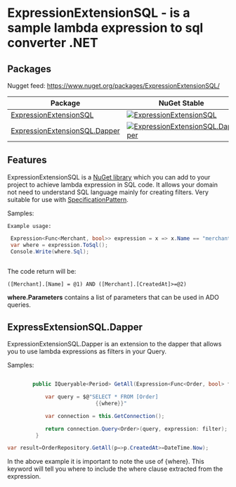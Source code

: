 ExpressionExtensionSQL - is a sample lambda expression to sql converter .NET
========================================

Packages
--------

Nugget feed: https://www.nuget.org/packages/ExpressionExtensionSQL/

| Package | NuGet Stable | NuGet Pre-release | Downloads |
| ------- | ------------ | ----------------- | --------- | 
| [ExpressionExtensionSQL](https://www.nuget.org/packages/ExpressionExtensionSQL/) | [![ExpressionExtensionSQL](https://img.shields.io/nuget/v/ExpressionExtensionSQL.svg)](https://www.nuget.org/packages/ExpressionExtensionSQL/) | [![ExpressionExtensionSQL](https://img.shields.io/nuget/vpre/ExpressionExtensionSQL.svg)](https://www.nuget.org/packages/ExpressionExtensionSQL/) | [![ExpressionExtensionSQL](https://img.shields.io/nuget/dt/ExpressionExtensionSQL.svg)](https://www.nuget.org/packages/ExpressionExtensionSQL/) |
| [ExpressionExtensionSQL.Dapper](https://www.nuget.org/packages/ExpressionExtensionSQL.Dapper/) | [![ExpressionExtensionSQL.Dapper](https://img.shields.io/nuget/v/ExpressionExtensionSQL.Dapper.svg)](https://www.nuget.org/packages/ExpressionExtensionSQL.Dapper/) | [![ExpressionExtensionSQL.Dapper](https://img.shields.io/nuget/vpre/ExpressionExtensionSQL.Dapper.svg)](https://www.nuget.org/packages/ExpressionExtensionSQL.Dapper/) | [![ExpressionExtensionSQL.Dapper](https://img.shields.io/nuget/dt/ExpressionExtensionSQL.Dapper.svg)](https://www.nuget.org/packages/ExpressionExtensionSQL.Dapper/) |

Features
--------
ExpressionExtensionSQL is a [NuGet library](https://www.nuget.org/packages/ExpressionExtensionSQL) which you can add to your project to achieve lambda expression in SQL code. It allows your domain not need to understand SQL language mainly for creating filters. Very suitable for use with [SpecificationPattern](https://en.wikipedia.org/wiki/Specification_pattern).

Samples:

```
Example usage:
```
```csharp
 Expression<Func<Merchant, bool>> expression = x => x.Name == "merchant1" && x.CreatedAt>=DateTime.Now;
 var where = expression.ToSql();
 Console.Write(where.Sql);
 
```
The code return will be:
```
([Merchant].[Name] = @1) AND ([Merchant].[CreatedAt]>=@2)
```

**where.Parameters** contains a list of parameters that can be used in ADO queries.



ExpressExtensionSQL.Dapper
--------
ExpressionExtensionSQL.Dapper is an extension to the dapper that allows you to use lambda expressions as filters in your Query.

Samples:
```csharp

        public IQueryable<Period> GetAll(Expression<Func<Order, bool> filter) {

            var query = $@"SELECT * FROM [Order]
                            {{where}}"

            var connection = this.GetConnection();

            return connection.Query<Order>(query, expression: filter);
         }
```
```csharp
var result=OrderRepository.GetAll(p=>p.CreatedAt>=DateTime.Now);
```
In the above example it is important to note the use of {where}. This keyword will tell you where to include the where clause extracted from the expression.
